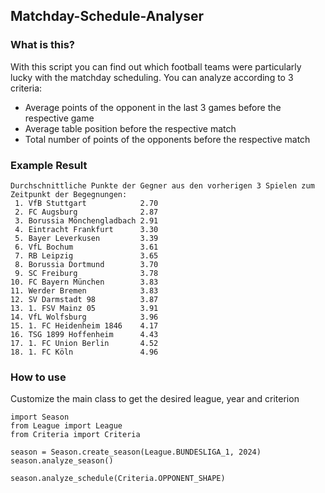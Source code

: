 ## Matchday-Schedule-Analyser

### What is this?

With this script you can find out which football teams were particularly lucky with the matchday scheduling.
You can analyze according to 3 criteria:
- Average points of the opponent in the last 3 games before the respective game
- Average table position before the respective match
- Total number of points of the opponents before the respective match

### Example Result
```
Durchschnittliche Punkte der Gegner aus den vorherigen 3 Spielen zum Zeitpunkt der Begegnungen:
 1. VfB Stuttgart            2.70
 2. FC Augsburg              2.87
 3. Borussia Mönchengladbach 2.91
 4. Eintracht Frankfurt      3.30
 5. Bayer Leverkusen         3.39
 6. VfL Bochum               3.61
 7. RB Leipzig               3.65
 8. Borussia Dortmund        3.70
 9. SC Freiburg              3.78
10. FC Bayern München        3.83
11. Werder Bremen            3.83
12. SV Darmstadt 98          3.87
13. 1. FSV Mainz 05          3.91
14. VfL Wolfsburg            3.96
15. 1. FC Heidenheim 1846    4.17
16. TSG 1899 Hoffenheim      4.43
17. 1. FC Union Berlin       4.52
18. 1. FC Köln               4.96
```

### How to use

Customize the main class to get the desired league, year and criterion

```
import Season
from League import League
from Criteria import Criteria

season = Season.create_season(League.BUNDESLIGA_1, 2024)
season.analyze_season()

season.analyze_schedule(Criteria.OPPONENT_SHAPE)
```
